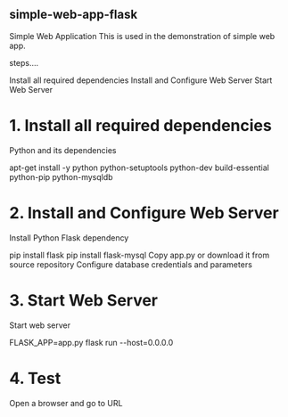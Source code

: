 ## simple-web-app-flask
Simple Web Application
This is used in the demonstration of simple web app.

steps....

Install all required dependencies
Install and Configure Web Server
Start Web Server
# 1. Install all required dependencies
Python and its dependencies

apt-get install -y python python-setuptools python-dev build-essential python-pip python-mysqldb
# 2. Install and Configure Web Server
Install Python Flask dependency

pip install flask
pip install flask-mysql
Copy app.py or download it from source repository
Configure database credentials and parameters
# 3. Start Web Server
Start web server

FLASK_APP=app.py flask run --host=0.0.0.0
# 4. Test
Open a browser and go to URL
